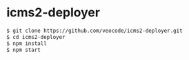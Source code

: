 # icms2-deployer

```bash
$ git clone https://github.com/veocode/icms2-deployer.git
$ cd icms2-deployer
$ npm install
$ npm start
```

